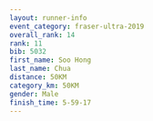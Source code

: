 ```yaml
---
layout: runner-info 
event_category: fraser-ultra-2019 
overall_rank: 14
rank: 11
bib: 5032
first_name: Soo Hong
last_name: Chua
distance: 50KM
category_km: 50KM
gender: Male
finish_time: 5-59-17
---
```

